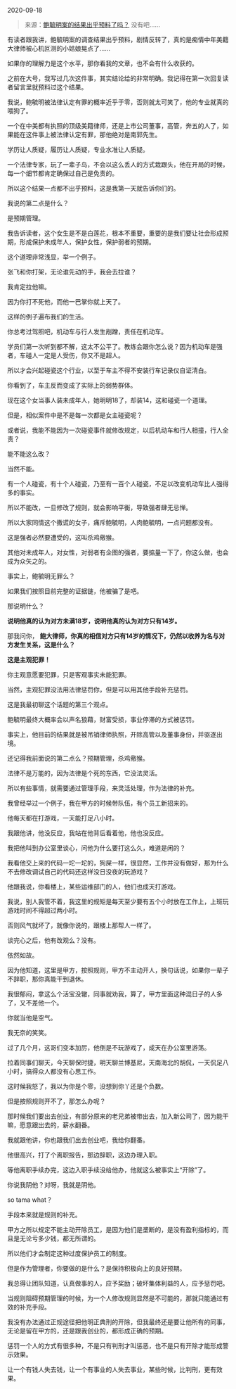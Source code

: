 2020-09-18

> 来源：[鲍毓明案的结果出乎预料了吗？](http://mp.weixin.qq.com/s?__biz=MzU3NDc5Nzc0NQ==&mid=2247492938&idx=1&sn=89319697c5ee19fbf4bb65c95142df69&chksm=fd2e4794ca59ce82b45380d619f0e93784c220790f08ce6ef1ffa8a1ba9b16203d1f5eb2579a&scene=27#wechat_redirect)
> 没有吧......

有读者跟我讲，鲍毓明案的调查结果出乎预料，剧情反转了，真的是痴情中年美籍大律师被心机叵测的小姑娘晃点了......

  

如果你的理解力是这个水平，那你看我的文章，也不会有什么收获的。  

  

之前在大号，我写过几次这件事，其实结论给的非常明确。我记得在第一次回复读者留言里就预料过这个结果。  

  

我说，鲍毓明被法律认定有罪的概率近乎于零，否则就太可笑了，他的专业就真的喂狗了。

  

一个在中美都有执照的顶级美籍律师，还是上市公司董事，高管，奔五的人了，如果能在这件事上被法律认定有罪，那他绝对是南郭先生。  

  

学历让人质疑，履历让人质疑，专业水准让人质疑。

  

一个法律专家，玩了一辈子鸟，不会以这么丢人的方式栽跟头，他在开局的时候，每一个细节都肯定确保过自己是免责的。  

  

所以这个结果一点都不出乎预料，这是我第一天就告诉你们的。  

  

我说的第二点是什么？  

  

是预期管理。

  

我告诉读者，这个女生是不是白莲花，根本不重要，重要的是我们要让社会形成预期，形成保护未成年人，保护女性，保护弱者的预期。  

  

这个道理非常浅显，举一个例子。  

  

张飞和你打架，无论谁先动的手，我会去拉谁？

  

我肯定拉他嘛。

  

因为你打不死他，而他一巴掌你就上天了。  

  

这样的例子遍布我们的生活。

  

你总考过驾照吧，机动车与行人发生剐蹭，责任在机动车。

  

学员们第一次听到都不解，这太不公平了。教练会跟你怎么说？因为机动车是强者，车碰人一定是人受伤，你又不是超人。

  

所以才会兴起碰瓷这个行业，以至于车主不得不安装行车记录仪自证清白。  

  

你看到了，车主反而变成了实际上的弱势群体。

  

现在这个女当事人装未成年人，她明明18了，却装14，这和碰瓷一个道理。  

  

但是，相似案件中是不是每一次都是女主碰瓷呢？

  

或者说，我能不能因为一次碰瓷事件就修改规定，以后机动车和行人相撞，行人全责？  

  

能不能这么改？

  

当然不能。

  

有一个人碰瓷，有十个人碰瓷，乃至有一百个人碰瓷，不足以改变机动车比人强得多的事实。  

  

所以不能改，一旦修改了规则，就会影响平衡，导致强者肆无忌惮。  

  

所以大家同情这个撒谎的女子，痛斥鲍毓明，人肉鲍毓明，一点问题都没有。

  

这是强者必然要遭受的，这叫杀鸡儆猴。

  

其他对未成年人，对女性，对弱者有企图的强者，要掂量一下了，你这么做，也会成为众矢之的。

  

事实上，鲍毓明无罪么？

  

如果我们按照目前完整的证据链，他被骗了是吧。

  

那说明什么？

  

 **说明他真的认为对方未满18岁，说明他真的认为对方只有14岁。**

  

那我问你， **鲍大律师，你真的相信对方只有14岁的情况下，仍然以收养为名与对方发生关系，这是什么？**

  

 **这是主观犯罪！**

  

你主观意愿要犯罪，只是客观事实未能犯罪。

  

当然，主观犯罪没法用法律惩罚你，但是可以用其他手段补充惩罚。  

  

这是我最初聊这个话题的第三个观点。

  

鲍毓明最终大概率会以声名狼藉，财富受损，事业停滞的方式被惩罚。

  

事实上，他目前的结果就是被吊销律师执照，开除高管以及董事身份，并驱逐出境。  

  

还记得我前面说的第二点么？预期管理，杀鸡儆猴。

  

法律不是万能的，因为法律是个死的东西，它没法灵活。

  

所以有些事情，就需要通过管理手段，来灵活处理，作为法律的补充。  

  

我曾经举过一个例子，我在甲方的时候带队伍，有个员工新招来的。  

  

他每天都在打游戏，一天能打足八小时。  

  

我跟他讲，他没反应，我站在他背后看着他，他也没反应。  

  

我把他叫到办公室里谈心，问他为什么要打这么久，难道是闲的？  

  

我看他交上来的代码一坨一坨的，狗屎一样，很显然，工作并没有做好，那为什么不去修改调试自己的代码还这样没日没夜的玩游戏？

  

他跟我说，你看楼上，某些运维部门的人，他们也成天打游戏。

  

我说，别人我管不着，我这里的规矩是每天至少要有五个小时放在工作上，上班玩游戏时间不得超过两小时。

  

否则风气就坏了，就像你说的，跟楼上那帮人一样了。  

  

谈完心之后，他有改观么？没有。  

  

依然如故。

  

因为他知道，这里是甲方，按照规则，甲方不主动开人，换句话说，如果你一辈子不辞职，那你真能干到退休。

  

我很郁闷，拿这么个活宝没辙，同事就劝我，算了，甲方里面这种混日子的人多了，又不差他一个。  

  

你就当他是空气。

  

我无奈的笑笑。

  

过了几个月，这哥们变本加厉，他倒是不玩游戏了，成天在办公室里游荡。

  

拉着同事们聊天，今天聊保时捷，明天聊兰博基尼，天南海北的胡侃，一天侃足八小时，搞得众人都没有心思工作。

  

这时候我怒了，我以为你是个零，没想到你丫还是个负数。

  

但是按照规则开不了，那怎么办呢？  

  

那时候我们要出去创业，有部分原来的老兄弟被带出去，加入新公司了，因为能干嘛，愿意跟出去的，薪水翻番。

  

我就跟他讲，你也跟我们出去创业吧，我给你翻番。  

  

他很高兴，打了个离职报告，那边辞职，这边办理入职。

  

等他离职手续办完，这边入职手续没给他办，他就这么被事实上“开除”了。  

  

你说我阴他？对呀，我就是阴他。  

  

so tama what？  

  

手段本来就是规则的补充。  

  

甲方之所以规定不能主动开除员工，是因为他们是垄断的，是没有盈利指标的，而且是无论亏多少钱，都无所谓的。  

  

所以他们才会制定这种过度保护员工的制度。  

  

但是作为管理者，你要做的是什么？是保持积极向上的良好预期。  

  

我总得让团队知道，认真做事的人，应予奖励；破坏集体利益的人，应予惩罚吧。

  

当规则阻碍预期管理的时候，为一个人修改规则显然是不可能的，那就只能通过有效的补充手段。

  

我没有办法通过正规途径把他明正典刑的开除，但我最终还是要让他所有的同事，无论是留在甲方的，还是跟我创业的，都形成正确的预期。

  

惩罚一个人的方式有很多种，不是只有判刑才叫惩恶，也不是只有开除才能形成警示效果。  

  

让一个有钱人失去钱，让一个有事业的人失去事业，某些时候，比判刑，更有效果。

